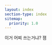 ```yaml
---
layout: index
section-type: index
sitemap:
  priority: 1.0
---
```


이거 어찌 쓰는거냐? 잼
<!--
If you want to have a static message in your intro layout, disable the dynamic-typing in the _config.yml and write here your text
-->
